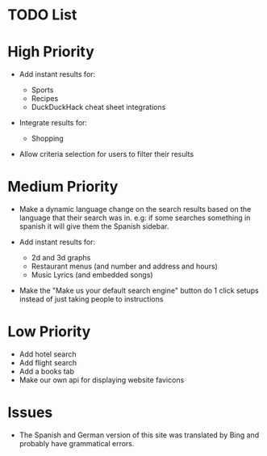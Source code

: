 # TODO List 

# High Priority 

- Add instant results for: 
    - Sports 
    - Recipes  
    - DuckDuckHack cheat sheet integrations 

- Integrate results for: 
    - Shopping 


- Allow criteria selection for users to filter their results 

# Medium Priority 

- Make a dynamic language change on the search results based on 
the language that their search was in. e.g: if some searches something in
 spanish it will give them the Spanish sidebar. 

- Add instant results for: 
    - 2d and 3d graphs 
    - Restaurant menus (and number and address and hours)
    - Music Lyrics (and embedded songs)

- Make the "Make us your default search engine" button do 1 click setups
instead of just taking people to instructions

# Low Priority 
- Add hotel search
- Add flight search
- Add a books tab 
- Make our own api for displaying website favicons


# Issues
- The Spanish and German version of this site was translated by Bing 
and probably have grammatical errors. 
